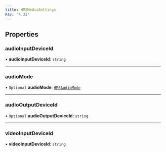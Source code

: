 ```yaml
---
title: HMSMediaSettings
nav: '4.32'
---
```


## Properties

### audioInputDeviceId

• **audioInputDeviceId**: `string`

---

### audioMode

• `Optional` **audioMode**: [`HMSAudioMode`](/api-reference/javascript/v2/enums/HMSAudioMode)

---

### audioOutputDeviceId

• `Optional` **audioOutputDeviceId**: `string`

---

### videoInputDeviceId

• **videoInputDeviceId**: `string`

